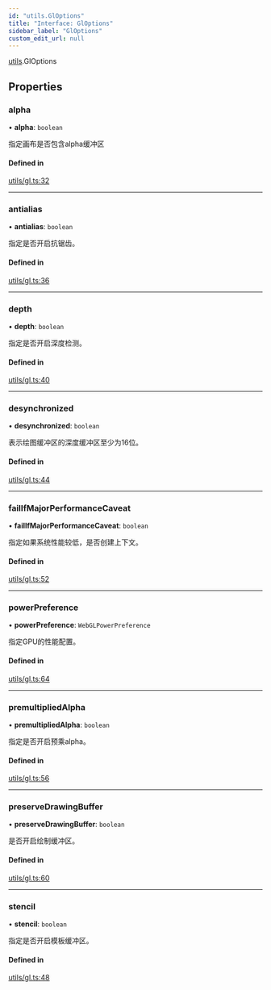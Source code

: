 ```yaml
---
id: "utils.GlOptions"
title: "Interface: GlOptions"
sidebar_label: "GlOptions"
custom_edit_url: null
---
```


[utils](../namespaces/utils.md).GlOptions

## Properties

### alpha

• **alpha**: `boolean`

指定画布是否包含alpha缓冲区

#### Defined in

[utils/gl.ts:32](https://github.com/sakitam-gis/vis-engine/blob/master/src/utils/gl.ts?at&#x3D;1f0fb3d#line&#x3D;32)

___

### antialias

• **antialias**: `boolean`

指定是否开启抗锯齿。

#### Defined in

[utils/gl.ts:36](https://github.com/sakitam-gis/vis-engine/blob/master/src/utils/gl.ts?at&#x3D;1f0fb3d#line&#x3D;36)

___

### depth

• **depth**: `boolean`

指定是否开启深度检测。

#### Defined in

[utils/gl.ts:40](https://github.com/sakitam-gis/vis-engine/blob/master/src/utils/gl.ts?at&#x3D;1f0fb3d#line&#x3D;40)

___

### desynchronized

• **desynchronized**: `boolean`

表示绘图缓冲区的深度缓冲区至少为16位。

#### Defined in

[utils/gl.ts:44](https://github.com/sakitam-gis/vis-engine/blob/master/src/utils/gl.ts?at&#x3D;1f0fb3d#line&#x3D;44)

___

### failIfMajorPerformanceCaveat

• **failIfMajorPerformanceCaveat**: `boolean`

指定如果系统性能较低，是否创建上下文。

#### Defined in

[utils/gl.ts:52](https://github.com/sakitam-gis/vis-engine/blob/master/src/utils/gl.ts?at&#x3D;1f0fb3d#line&#x3D;52)

___

### powerPreference

• **powerPreference**: `WebGLPowerPreference`

指定GPU的性能配置。

#### Defined in

[utils/gl.ts:64](https://github.com/sakitam-gis/vis-engine/blob/master/src/utils/gl.ts?at&#x3D;1f0fb3d#line&#x3D;64)

___

### premultipliedAlpha

• **premultipliedAlpha**: `boolean`

指定是否开启预乘alpha。

#### Defined in

[utils/gl.ts:56](https://github.com/sakitam-gis/vis-engine/blob/master/src/utils/gl.ts?at&#x3D;1f0fb3d#line&#x3D;56)

___

### preserveDrawingBuffer

• **preserveDrawingBuffer**: `boolean`

是否开启绘制缓冲区。

#### Defined in

[utils/gl.ts:60](https://github.com/sakitam-gis/vis-engine/blob/master/src/utils/gl.ts?at&#x3D;1f0fb3d#line&#x3D;60)

___

### stencil

• **stencil**: `boolean`

指定是否开启模板缓冲区。

#### Defined in

[utils/gl.ts:48](https://github.com/sakitam-gis/vis-engine/blob/master/src/utils/gl.ts?at&#x3D;1f0fb3d#line&#x3D;48)
